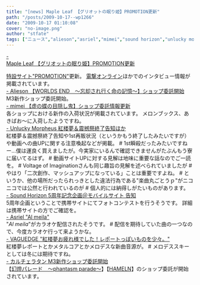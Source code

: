 ```yaml
---
title: "[news] Maple Leaf 【グリオットの眠り姫】PROMOTION更新"
path: "/posts/2009-10-17--wp1266"
date: "2009-10-17 01:10:08"
cover: "no-image.png"
author: "stfate"
tags: ["ニュース","alieson","asriel","mimei","sound horizon","unlucky morpheus","vaguedge","霜月はるか"]
---
```


<style type="text/css">
<!--
p {white-space: pre-wrap};
-->
</style>

<a class="topics" href="http://shimotsukin.com/" target="_blank">- Maple Leaf 【グリオットの眠り姫】PROMOTION更新</a>
<div class="news"><a href="http://www.team-e.co.jp/sp/griotte/promotion.html">特設サイト"PROMOTION"</a>更新。
<a href="http://news.dengeki.com/elem/000/000/203/203369/">電撃オンライン</a>ほかでのインタビュー情報が掲載されています。</div>
<a class="topics" href="http://www.alieson.net/html/" target="_blank">- Alieson 【WORLDS END　～忘却され行く命の記憶～】ショップ委託開始</a>
<div class="news">M3新作ショップ委託開始。</div>
<a class="topics" href="http://totsu-kuni.net/" target="_blank">- mimei 【虚の蝶の目隠し鬼】ショップ委託情報更新</a>
<div class="news">各ショップにおける新作の入荷状況が掲載されています。
メロンブックス、あきばお～に入荷したようですね。</div>
<a class="topics" href="http://sound.jp/ankimo/" target="_blank">- Unlucky Morpheus 紅楼夢＆震撼祭終了告知ほか</a>
<div class="news">紅楼夢＆震撼祭終了告知や1st再販状況（というかもう終了したみたいですが）や動画への曲UPに関する注意喚起などが掲載。
# 1st瞬殺だったみたいですねー…僕は運良く買えましたが。今実家にいるんで確認できませんがたぶんもう寮に届いてるはず。
# 動画サイトUPに対する見解は地味に重要な話なのでご一読を。
# Voltage of Imaginationさんも同じ趣旨の見解を述べられていましたが
# やはり「二次創作、マッシュアップになっている」ことは重要ですよね。
# というか、他の場所だったられっきとした違法行為である"楽曲丸ごとうｐ"がニコニコでは公然と行われているのが
# 個人的には納得しがたいものがあります。</div>
<a class="topics" href="http://www.soundhorizon.com/information/index.html" target="_blank">- Sound Horizon 5周年記念企画＠モバイルサイト 告知</a>
<div class="news">5周年企画ということで携帯サイトにてフォトコンテストを行うそうです。
詳細は携帯サイトの方でご確認を。</div>
<a class="topics" href="http://ameblo.jp/asriel-blog/" target="_blank">- Asriel "Al meila"</a>
<div class="news">"<em>Al meila</em>"がカラオケ配信されたそうです。
# 配信を期待していた曲の一つなので、今度カラオケ行って来ようかな。</div>
<a class="topics" href="http://d.hatena.ne.jp/hull1522/" target="_blank">- VAGUEDGE "紅楼夢お疲れ様でした！レポートっぽいものを少々。"</a>
<div class="news">紅楼夢レポートとかメタルコアとかメロデスな新曲音源が。
# メロデススキーとしては冬には期待ですね。</div>
<a class="topics" href="http://hatukiyura.sakura.ne.jp/" target="_blank">- カルチェラタン M3新作ショップ委託開始</a>
<div class="news">【<a href="http://hatukiyura.sakura.ne.jp/gentou/index.html">幻燈パレード　～phantasm parade～</a>】【<a href="http://otogibako.net/hameln/index.htm">HAMELN</a>】のショップ委託が開始されています。</div>